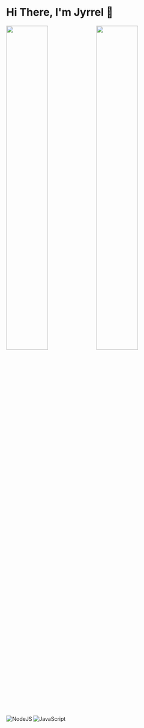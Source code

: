 # Hi There, I'm Jyrrel 👋
<img align="left" width="47%" src="https://github-readme-stats.vercel.app/api?username=Jyrrel&theme=dark&show_icons=true" />
<img allign="left" width="47%" src="https://github-readme-stats.vercel.app/api/top-langs/?username=Jyrrel&layout=donut"/>

<img align="left" alt="NodeJS" src="https://img.shields.io/badge/node.js-23438530.svg? style-for-the-badge&logo=node-dot-js&logoColor=white"/>
<img align="left" alt="JavaScript" src="https://img.shields.io/badge/javascript- 23323338.svg7style=for-the-badge&logo=javascript&logoColor=423F7DF1E"/>
